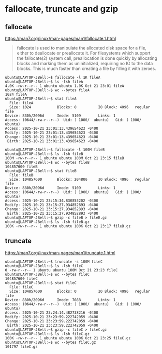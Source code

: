# fallocate, truncate and gzip

## fallocate

<https://man7.org/linux/man-pages/man1/fallocate.1.html>

> fallocate is used to manipulate the allocated disk space for a file, either to deallocate or preallocate it.
> For filesystems which support the fallocate(2) system call, preallocation is done quickly by allocating blocks
> and marking them as uninitialized, requiring no IO to the data blocks. This is much faster than creating a file by filling it with zeroes.

```console
ubuntu@LAPTOP-JBell:~$ fallocate -l 1K fileA
ubuntu@LAPTOP-JBell:~$ ls -lsh fileA
4.0K -rw-r--r-- 1 ubuntu ubuntu 1.0K Oct 21 23:01 fileA
ubuntu@LAPTOP-JBell:~$ wc --bytes fileA
1024 fileA
ubuntu@LAPTOP-JBell:~$ stat fileA
  File: fileA
  Size: 1024            Blocks: 8          IO Block: 4096   regular file
Device: 830h/2096d      Inode: 5109        Links: 1
Access: (0644/-rw-r--r--)  Uid: ( 1000/  ubuntu)   Gid: ( 1000/  ubuntu)
Access: 2025-10-21 23:01:13.439654623 -0400
Modify: 2025-10-21 23:01:13.439654623 -0400
Change: 2025-10-21 23:01:13.439654623 -0400
 Birth: 2025-10-21 23:01:13.439654623 -0400
```

```console
ubuntu@LAPTOP-JBell:~$ fallocate -l 100M fileB
ubuntu@LAPTOP-JBell:~$ ls -lsh fileB
100M -rw-r--r-- 1 ubuntu ubuntu 100M Oct 21 23:15 fileB
ubuntu@LAPTOP-JBell:~$ wc --bytes fileB
104857600 fileB
ubuntu@LAPTOP-JBell:~$ stat fileB
  File: fileB
  Size: 104857600       Blocks: 204800     IO Block: 4096   regular file
Device: 830h/2096d      Inode: 5109        Links: 1
Access: (0644/-rw-r--r--)  Uid: ( 1000/  ubuntu)   Gid: ( 1000/  ubuntu)
Access: 2025-10-21 23:15:34.830853202 -0400
Modify: 2025-10-21 23:15:27.934852893 -0400
Change: 2025-10-21 23:15:27.934852893 -0400
 Birth: 2025-10-21 23:15:27.934852893 -0400
ubuntu@LAPTOP-JBell:~$ gzip -c fileB > fileB.gz
ubuntu@LAPTOP-JBell:~$ ls -lsh fileB.gz
100K -rw-r--r-- 1 ubuntu ubuntu 100K Oct 21 23:17 fileB.gz
```

## truncate

<https://man7.org/linux/man-pages/man1/truncate.1.html>

```console
ubuntu@LAPTOP-JBell:~$ truncate -s 100M fileC
ubuntu@LAPTOP-JBell:~$ ls -lsh fileC
0 -rw-r--r-- 1 ubuntu ubuntu 100M Oct 21 23:23 fileC
ubuntu@LAPTOP-JBell:~$ wc --bytes fileC
104857600 fileC
ubuntu@LAPTOP-JBell:~$ stat fileC
  File: fileC
  Size: 104857600       Blocks: 0          IO Block: 4096   regular file
Device: 830h/2096d      Inode: 7088        Links: 1
Access: (0644/-rw-r--r--)  Uid: ( 1000/  ubuntu)   Gid: ( 1000/  ubuntu)
Access: 2025-10-21 23:24:14.482738216 -0400
Modify: 2025-10-21 23:23:59.222742059 -0400
Change: 2025-10-21 23:23:59.222742059 -0400
 Birth: 2025-10-21 23:23:59.222742059 -0400
ubuntu@LAPTOP-JBell:~$ gzip -c fileC > fileC.gz
ubuntu@LAPTOP-JBell:~$ ls -lsh fileC.gz
100K -rw-r--r-- 1 ubuntu ubuntu 100K Oct 21 23:25 fileC.gz
ubuntu@LAPTOP-JBell:~$ wc --bytes fileC.gz
101797 fileC.gz
```
